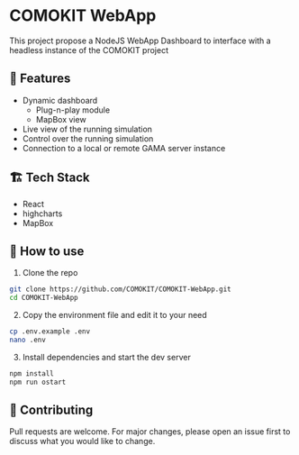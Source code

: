 
# COMOKIT WebApp

This project propose a NodeJS WebApp Dashboard to interface with a headless instance of the COMOKIT project

## 🚀 Features
- Dynamic dashboard
  - Plug-n-play module
  - MapBox view
- Live view of the running simulation
- Control over the running simulation
- Connection to a local or remote GAMA server instance

## 🏗️ Tech Stack
- React
- highcharts
- MapBox

## 🔰 How to use
1. Clone the repo
``` bash
git clone https://github.com/COMOKIT/COMOKIT-WebApp.git
cd COMOKIT-WebApp
```

2. Copy the environment file and edit it to your need
``` bash
cp .env.example .env
nano .env
```

3. Install dependencies and start the dev server
``` bash
npm install
npm run ostart
```

## 🤗 Contributing
Pull requests are welcome. For major changes, please open an issue first to discuss what you would like to change.

